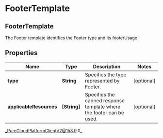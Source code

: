 # FooterTemplate

## FooterTemplate
The Footer template identifies the Footer type and its footerUsage

## Properties

|Name | Type | Description | Notes|
|------------ | ------------- | ------------- | -------------|
| **type** | **String** | Specifies the type represented by Footer. | [optional] |
| **applicableResources** | **[String]** | Specifies the canned response template where the footer can be used. | [optional] |



_PureCloudPlatformClientV2@158.0.0_
